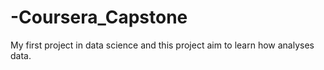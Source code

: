 # -Coursera_Capstone
My first project in data science and this project aim to learn how analyses data.
